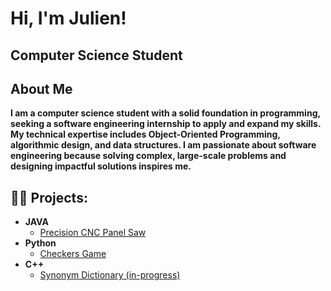<h1>Hi, I'm Julien! </h1>
<h2>Computer Science Student </h2>

<h2>About Me</h2>
<b>I am a computer science student with a solid foundation in programming, seeking a software engineering internship to apply and expand my skills. My technical expertise includes Object-Oriented Programming, algorithmic design, and data structures. I am passionate about software engineering because solving complex, large-scale problems and designing impactful solutions inspires me.</b>

<h2>👨‍💻 Projects:</h2>

- <b>JAVA</b>
  - [Precision CNC Panel Saw](https://github.com/JL11429/Precision-CNC-Panel-Saw/tree/main)
- <b>Python</b>
  - [Checkers Game](https://github.com/JL11429/Checkers-Game)
- <b>C++</b>
  - [Synonym Dictionary (in-progress)](https://github.com/JL11429/Synonym-Dictionary__in-progress)


